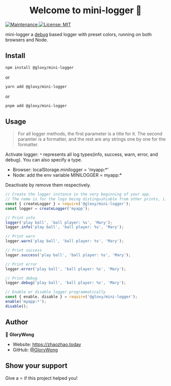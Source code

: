 <h1 align="center">Welcome to mini-logger 👋</h1>
<p>
  <a href="https://github.com/GloryWong/mini-logger/graphs/commit-activity" target="_blank">
    <img alt="Maintenance" src="https://img.shields.io/badge/Maintained%3F-yes-green.svg" />
  </a>
  <a href="#" target="_blank">
    <img alt="License: MIT" src="https://img.shields.io/github/license/GloryWong/mini-logger" />
  </a>
</p>

mini-logger a [debug](https://github.com/debug-js/debug#readme) based logger with preset colors, running on both browsers and Node.

## Install

```bash
npm install @gloxy/mini-logger
```

or

```bash
yarn add @gloxy/mini-logger
```

or

```bash
pnpm add @gloxy/mini-logger
```

## Usage

> For all logger methods, the first parameter is a title for it. The second paramter is a formatter, and the rest are any strings one by one  for the formatter.

Activate logger: `*` represents all log types(info, success, warn, error, and debug). You can also specify a type.
* Browser: localStorage.minilogger = 'myapp:*'
* Node: add the env variable MINILOGGER = myapp:*

Deactivate by remove them respectively.

```javascript
// Create the logger instance in the very beginning of your app.
// The name is for the logs being distingushiable from other prints, i.e. myapp
const { createLogger } = require('@gloxy/mini-logger');
const logger = createLogger('myapp');

// Print info
logger('play ball', 'ball player: %s', 'Mary');
logger.info('play ball', 'ball player: %s', 'Mary');

// Print warn
logger.warn('play ball', 'ball player: %s', 'Mary');

// Print success
logger.success('play ball', 'ball player: %s', 'Mary');

// Print error
logger.error('play ball', 'ball player: %s', 'Mary');

// Print debug
logger.debug('play ball', 'ball player: %s', 'Mary');

// Enable or disable logger programmatically
const { enable, disable } = require('@gloxy/mini-logger');
enable('myapp:*');
disable();

```

## Author

👤 **GloryWong**

* Website: https://zhaozhao.today
* GitHub: [@GloryWong](https://github.com/GloryWong)

## Show your support

Give a ⭐️ if this project helped you!
